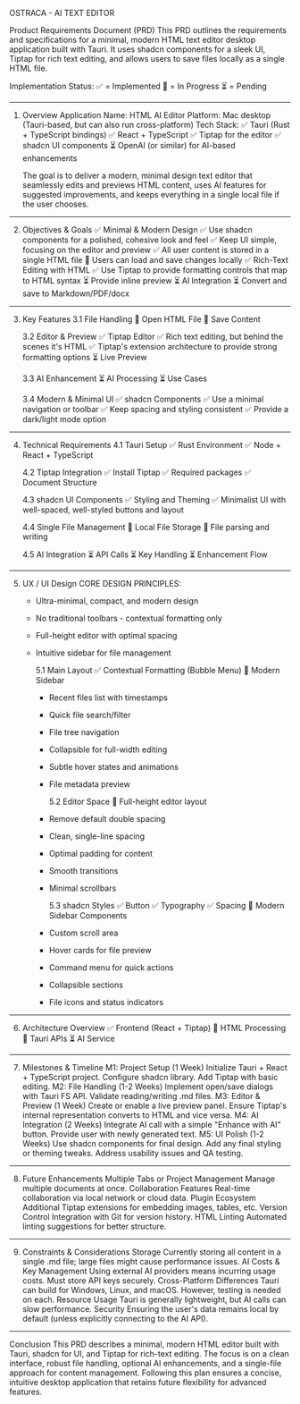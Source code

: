 OSTRACA - AI TEXT EDITOR

Product Requirements Document (PRD)
This PRD outlines the requirements and specifications for a minimal, modern HTML text editor desktop application built with Tauri. It uses shadcn components for a sleek UI, Tiptap for rich text editing, and allows users to save files locally as a single HTML file.

Implementation Status:
✅ = Implemented
🚧 = In Progress
⏳ = Pending

---

1. Overview
   Application Name: HTML AI Editor
   Platform: Mac desktop (Tauri-based, but can also run cross-platform)
   Tech Stack:
   ✅ Tauri (Rust + TypeScript bindings)
   ✅ React + TypeScript
   ✅ Tiptap for the editor
   ✅ shadcn UI components
   ⏳ OpenAI (or similar) for AI-based enhancements

   The goal is to deliver a modern, minimal design text editor that seamlessly edits and previews HTML content, uses AI features for suggested improvements, and keeps everything in a single local file if the user chooses.

---

2. Objectives & Goals
   ✅ Minimal & Modern Design
   ✅ Use shadcn components for a polished, cohesive look and feel
   ✅ Keep UI simple, focusing on the editor and preview
   ✅ All user content is stored in a single HTML file
   🚧 Users can load and save changes locally
   ✅ Rich-Text Editing with HTML
   ✅ Use Tiptap to provide formatting controls that map to HTML syntax
   ⏳ Provide inline preview
   ⏳ AI Integration
   ⏳ Convert and save to Markdown/PDF/docx

---

3. Key Features
   3.1 File Handling
   🚧 Open HTML File
   🚧 Save Content

   3.2 Editor & Preview
   ✅ Tiptap Editor
   ✅ Rich text editing, but behind the scenes it's HTML
   ✅ Tiptap's extension architecture to provide strong formatting options
   ⏳ Live Preview

   3.3 AI Enhancement
   ⏳ AI Processing
   ⏳ Use Cases

   3.4 Modern & Minimal UI
   ✅ shadcn Components
   ✅ Use a minimal navigation or toolbar
   ✅ Keep spacing and styling consistent
   ✅ Provide a dark/light mode option

---

4. Technical Requirements
   4.1 Tauri Setup
   ✅ Rust Environment
   ✅ Node + React + TypeScript

   4.2 Tiptap Integration
   ✅ Install Tiptap
   ✅ Required packages
   ✅ Document Structure

   4.3 shadcn UI Components
   ✅ Styling and Theming
   ✅ Minimalist UI with well-spaced, well-styled buttons and layout

   4.4 Single File Management
   🚧 Local File Storage
   🚧 File parsing and writing

   4.5 AI Integration
   ⏳ API Calls
   ⏳ Key Handling
   ⏳ Enhancement Flow

---

5. UX / UI Design
   CORE DESIGN PRINCIPLES:

   - Ultra-minimal, compact, and modern design
   - No traditional toolbars - contextual formatting only
   - Full-height editor with optimal spacing
   - Intuitive sidebar for file management

     5.1 Main Layout
     ✅ Contextual Formatting (Bubble Menu)
     🚧 Modern Sidebar

     - Recent files list with timestamps
     - Quick file search/filter
     - File tree navigation
     - Collapsible for full-width editing
     - Subtle hover states and animations
     - File metadata preview

       5.2 Editor Space
       🚧 Full-height editor layout

     - Remove default double spacing
     - Clean, single-line spacing
     - Optimal padding for content
     - Smooth transitions
     - Minimal scrollbars

       5.3 shadcn Styles
       ✅ Button
       ✅ Typography
       ✅ Spacing
       🚧 Modern Sidebar Components

     - Custom scroll area
     - Hover cards for file preview
     - Command menu for quick actions
     - Collapsible sections
     - File icons and status indicators

---

6. Architecture Overview
   ✅ Frontend (React + Tiptap)
   🚧 HTML Processing
   🚧 Tauri APIs
   ⏳ AI Service

---

7. Milestones & Timeline
   M1: Project Setup (1 Week)
   Initialize Tauri + React + TypeScript project.
   Configure shadcn library.
   Add Tiptap with basic editing.
   M2: File Handling (1-2 Weeks)
   Implement open/save dialogs with Tauri FS API.
   Validate reading/writing .md files.
   M3: Editor & Preview (1 Week)
   Create or enable a live preview panel.
   Ensure Tiptap's internal representation converts to HTML and vice versa.
   M4: AI Integration (2 Weeks)
   Integrate AI call with a simple "Enhance with AI" button.
   Provide user with newly generated text.
   M5: UI Polish (1-2 Weeks)
   Use shadcn components for final design.
   Add any final styling or theming tweaks.
   Address usability issues and QA testing.

---

8. Future Enhancements
   Multiple Tabs or Project Management
   Manage multiple documents at once.
   Collaboration Features
   Real-time collaboration via local network or cloud data.
   Plugin Ecosystem
   Additional Tiptap extensions for embedding images, tables, etc.
   Version Control
   Integration with Git for version history.
   HTML Linting
   Automated linting suggestions for better structure.

---

9. Constraints & Considerations
   Storage
   Currently storing all content in a single .md file; large files might cause performance issues.
   AI Costs & Key Management
   Using external AI providers means incurring usage costs.
   Must store API keys securely.
   Cross-Platform Differences
   Tauri can build for Windows, Linux, and macOS. However, testing is needed on each.
   Resource Usage
   Tauri is generally lightweight, but AI calls can slow performance.
   Security
   Ensuring the user's data remains local by default (unless explicitly connecting to the AI API).

---

Conclusion
This PRD describes a minimal, modern HTML editor built with Tauri, shadcn for UI, and Tiptap for rich-text editing. The focus is on a clean interface, robust file handling, optional AI enhancements, and a single-file approach for content management. Following this plan ensures a concise, intuitive desktop application that retains future flexibility for advanced features.
